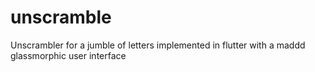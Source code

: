 # unscramble

Unscrambler for a jumble of letters implemented in flutter with a maddd glassmorphic user interface
